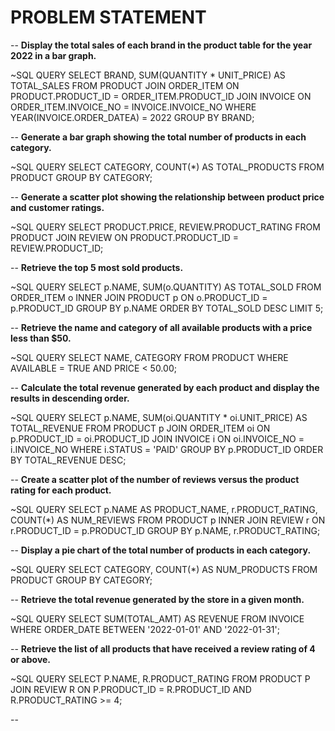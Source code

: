 
# PROBLEM STATEMENT 

-- **Display the total sales of each brand in the product table for the year 2022 in a bar graph.**

~SQL QUERY
SELECT BRAND, SUM(QUANTITY * UNIT_PRICE) AS TOTAL_SALES
FROM PRODUCT
JOIN ORDER_ITEM ON PRODUCT.PRODUCT_ID = ORDER_ITEM.PRODUCT_ID
JOIN INVOICE ON ORDER_ITEM.INVOICE_NO = INVOICE.INVOICE_NO
WHERE YEAR(INVOICE.ORDER_DATEA) = 2022
GROUP BY BRAND;


-- **Generate a bar graph showing the total number of products in each category.**

~SQL QUERY
SELECT CATEGORY, COUNT(*) AS TOTAL_PRODUCTS
FROM PRODUCT
GROUP BY CATEGORY;


-- **Generate a scatter plot showing the relationship between product price and customer ratings.**

~SQL QUERY
SELECT PRODUCT.PRICE, REVIEW.PRODUCT_RATING
FROM PRODUCT
JOIN REVIEW ON PRODUCT.PRODUCT_ID = REVIEW.PRODUCT_ID;

-- **Retrieve the top 5 most sold products.**

~SQL QUERY
SELECT p.NAME, SUM(o.QUANTITY) AS TOTAL_SOLD
FROM ORDER_ITEM o
INNER JOIN PRODUCT p ON o.PRODUCT_ID = p.PRODUCT_ID
GROUP BY p.NAME
ORDER BY TOTAL_SOLD DESC
LIMIT 5;

-- **Retrieve the name and category of all available products with a price less than $50.**

~SQL QUERY
SELECT NAME, CATEGORY
FROM PRODUCT
WHERE AVAILABLE = TRUE AND PRICE < 50.00;

-- **Calculate the total revenue generated by each product and display the results in descending order.**

~SQL QUERY
SELECT p.NAME, SUM(oi.QUANTITY * oi.UNIT_PRICE) AS TOTAL_REVENUE
FROM PRODUCT p
JOIN ORDER_ITEM oi ON p.PRODUCT_ID = oi.PRODUCT_ID
JOIN INVOICE i ON oi.INVOICE_NO = i.INVOICE_NO
WHERE i.STATUS = 'PAID'
GROUP BY p.PRODUCT_ID
ORDER BY TOTAL_REVENUE DESC;

-- **Create a scatter plot of the number of reviews versus the product rating for each product.**

~SQL QUERY
SELECT p.NAME AS PRODUCT_NAME, r.PRODUCT_RATING, COUNT(*) AS NUM_REVIEWS
FROM PRODUCT p
INNER JOIN REVIEW r ON r.PRODUCT_ID = p.PRODUCT_ID
GROUP BY p.NAME, r.PRODUCT_RATING;

-- **Display a pie chart of the total number of products in each category.**

~SQL QUERY
SELECT CATEGORY, COUNT(*) AS NUM_PRODUCTS
FROM PRODUCT
GROUP BY CATEGORY;

-- **Retrieve the total revenue generated by the store in a given month.**

~SQL QUERY
SELECT SUM(TOTAL_AMT) AS REVENUE 
FROM INVOICE 
WHERE ORDER_DATE BETWEEN '2022-01-01' AND '2022-01-31';

-- **Retrieve the list of all products that have received a review rating of 4 or above.**

~SQL QUERY
SELECT P.NAME, R.PRODUCT_RATING 
FROM PRODUCT P
JOIN REVIEW R ON P.PRODUCT_ID = R.PRODUCT_ID AND R.PRODUCT_RATING >= 4;

-- 







